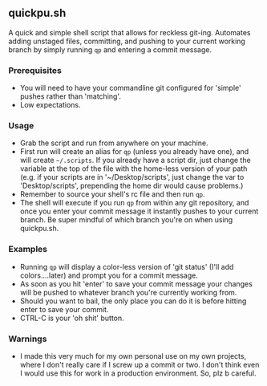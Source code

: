 ## quickpu.sh

A quick and simple shell script that allows for reckless git-ing. Automates adding unstaged files, committing, and pushing to your current working branch by simply running `qp` and entering a commit message.

### Prerequisites

* You will need to have your commandline git configured for 'simple' pushes rather than 'matching'.
* Low expectations. 

### Usage

* Grab the script and run from anywhere on your machine.
* First run will create an alias for `qp` (unless you already have one), and will create `~/.scripts`. If you already have a script dir, just change the variable at the top of the file with the home-less version of your path (e.g. if your scripts are in '~/Desktop/scripts', just change the var to 'Desktop/scripts', prepending the home dir would cause problems.)
* Remember to source your shell's rc file and then run `qp`.
* The shell will execute if you run `qp` from within any git repository, and once you enter your commit message it instantly pushes to your current branch. Be super mindful of which branch you're on when using quickpu.sh.

### Examples

* Running `qp` will display a color-less version of 'git status' (I'll add colors....later) and prompt you for a commit message.
* As soon as you hit 'enter' to save your commit message your changes will be pushed to whatever branch you're currently working from.
* Should you want to bail, the only place you can do it is before hitting enter to save your commit. 
* CTRL-C is your 'oh shit' button.

### Warnings

* I made this very much for my own personal use on my own projects, where I don't really care if I screw up a commit or two. I don't think even I would use this for work in a production environment. So, plz b careful.
